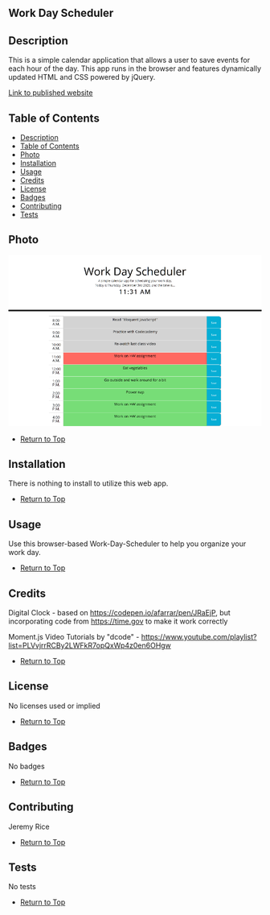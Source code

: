 ## Work Day Scheduler

## Description 

This is a simple calendar application that allows a user to save events for each hour of the day. This app runs in the browser and features dynamically updated HTML and CSS powered by jQuery.

[Link to published website](https://jdavidrice.github.io/Work-Day-Scheduler/)

## Table of Contents

* [Description](#Description)
* [Table of Contents](#Table-of-Contents)
* [Photo](#Photo)
* [Installation](#Installation)
* [Usage](#Usage)
* [Credits](#Credits)
* [License](#License)
* [Badges](#Badges)
* [Contributing](#Contributing)
* [Tests](#Tests)

## Photo

![Screenshot of published website](assets/images/work-day-scheduler.png)

* [Return to Top](#Work-Day-Scheduler)

## Installation

There is nothing to install to utilize this web app. 

* [Return to Top](#Work-Day-Scheduler)

## Usage 

Use this browser-based Work-Day-Scheduler to help you organize your work day.

* [Return to Top](#Work-Day-Scheduler)

## Credits

Digital Clock - based on https://codepen.io/afarrar/pen/JRaEjP, but incorporating code from https://time.gov to make it work correctly

Moment.js Video Tutorials by "dcode" - https://www.youtube.com/playlist?list=PLVvjrrRCBy2LWFkR7opQxWp4z0en6OHgw

* [Return to Top](#Work-Day-Scheduler)

## License

No licenses used or implied 

* [Return to Top](#Work-Day-Scheduler)

## Badges

No badges 

* [Return to Top](#Work-Day-Scheduler)

## Contributing

Jeremy Rice

* [Return to Top](#Work-Day-Scheduler)

## Tests

No tests

* [Return to Top](#Work-Day-Scheduler)